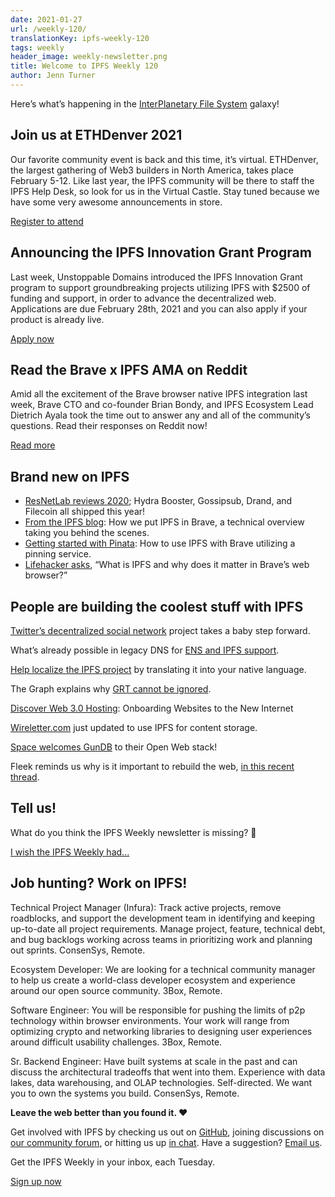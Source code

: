 ```yaml
---
date: 2021-01-27
url: /weekly-120/
translationKey: ipfs-weekly-120
tags: weekly
header_image: weekly-newsletter.png
title: Welcome to IPFS Weekly 120
author: Jenn Turner
---
```


Here’s what’s happening in the [InterPlanetary File System](https://ipfs.io/) galaxy!

## Join us at ETHDenver 2021
Our favorite community event is back and this time, it’s virtual. ETHDenver, the largest gathering of Web3 builders in North America, takes place February 5-12. Like last year, the IPFS community will be there to staff the IPFS Help Desk, so look for us in the Virtual Castle. Stay tuned because we have some very awesome announcements in store. 

[Register to attend](https://www.ethdenver.com/)

## Announcing the IPFS Innovation Grant Program
Last week, Unstoppable Domains introduced the IPFS Innovation Grant program to support groundbreaking projects utilizing IPFS with $2500 of funding and support, in order to advance the decentralized web. Applications are due February 28th, 2021 and you can also apply if your product is already live. 

[Apply now](https://medium.com/unstoppabledomains/the-ipfs-innovation-grant-program-6eff25d60b3f)

## Read the Brave x IPFS AMA on Reddit
Amid all the excitement of the Brave browser native IPFS integration last week, Brave CTO and co-founder Brian Bondy, and IPFS Ecosystem Lead Dietrich Ayala took the time out to answer any and all of the community’s questions. Read their responses on Reddit now!

[Read more](https://www.reddit.com/r/IAmA/comments/l2tvx1/we_are_brian_bondy_cofounder_and_cto_of_the_brave/)

## Brand new on IPFS
* [ResNetLab reviews 2020](https://research.protocol.ai/blog/2021/resnetlab-2020-in-review-we-love-it-when-a-plan-comes-together/); Hydra Booster, Gossipsub, Drand, and Filecoin all shipped this year!
* [From the IPFS blog](https://blog.ipfs.io/2021-01-21-how-we-put-ipfs-in-brave/): How we put IPFS in Brave, a technical overview taking you behind the scenes.
* [Getting started with Pinata](https://medium.com/pinata/how-to-use-ipfs-with-brave-2fcf501babc8): How to use IPFS with Brave utilizing a pinning service. 
* [Lifehacker asks](https://www.lifehacker.com.au/2021/01/what-is-ipfs-and-why-does-it-matter-in-braves-web-browser/), “What is IPFS and why does it matter in Brave’s web browser?”

## People are building the coolest stuff with IPFS

[Twitter’s decentralized social network](https://www.theverge.com/2021/1/21/22242718/twitter-bluesky-decentralized-social-media-team-project-update) project takes a baby step forward.

What’s already possible in legacy DNS for [ENS and IPFS support](https://easydns.com/blog/2021/01/17/whats-already-possible-in-legacy-dns-for-ens-and-ipfs-support/).

[Help localize the IPFS project](https://www.transifex.com/ipfs/ipfs-webui/) by translating it into your native language.

The Graph explains why [GRT cannot be ignored](https://medium.com/genel-k%C3%BClt%C3%BCr/the-graph-why-grt-cannot-be-ignored-26a1b44d97c8).

[Discover Web 3.0 Hosting](https://hackernoon.com/web-30-hosting-onboarding-websites-to-the-new-internet-m5m34mj): Onboarding Websites to the New Internet 

[Wireletter.com](https://t.co/N32JPxbfA6?amp=1) just updated to use IPFS for content storage.

[Space welcomes GunDB](https://blog.space.storage/posts/welcome-gundb-to-open-web-protocol-stack) to their Open Web stack!

Fleek reminds us why is it important to rebuild the web, [in this recent thread](https://twitter.com/FleekHQ/status/1352606023387934720).

## Tell us!
What do you think the IPFS Weekly newsletter is missing? 🤔

[I wish the IPFS Weekly had...](https://forms.gle/buAuBx92kLsiTL1N6)

## Job hunting? Work on IPFS!
Technical Project Manager (Infura): Track active projects, remove roadblocks, and support the development team in identifying and keeping up-to-date all project requirements. Manage project, feature, technical debt, and bug backlogs working across teams in prioritizing work and planning out sprints. ConsenSys, Remote. 

Ecosystem Developer: We are looking for a technical community manager to help us create a world-class developer ecosystem and experience around our open source community. 3Box, Remote.

Software Engineer: You will be responsible for pushing the limits of p2p technology within browser environments. Your work will range from optimizing crypto and networking libraries to designing user experiences around difficult usability challenges. 3Box, Remote.

Sr. Backend Engineer: Have built systems at scale in the past and can discuss the architectural tradeoffs that went into them. Experience with data lakes, data warehousing, and OLAP technologies. Self-directed. We want you to own the systems you build. ConsenSys, Remote. 

**Leave the web better than you found it. ❤️**

Get involved with IPFS by checking us out on [GitHub](https://github.com/ipfs), joining discussions on [our community forum](https://discuss.ipfs.io/), or hitting us up [in chat](https://riot.im/app/#/room/#ipfs:matrix.org). Have a suggestion? [Email us](mailto:newsletter@ipfs.io).

Get the IPFS Weekly in your inbox, each Tuesday.
<p><a href="https://ipfs.us4.list-manage.com/subscribe?u=25473244c7d18b897f5a1ff6b&amp;id=cad54b2230" class="button button-primary">Sign up now</a></p>
